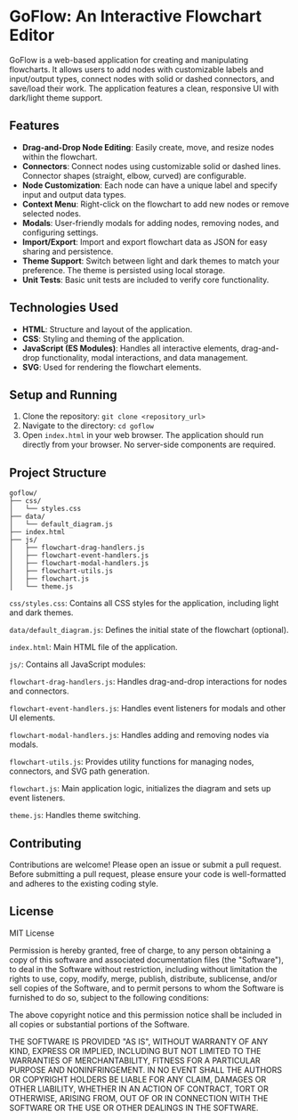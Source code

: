 # GoFlow: An Interactive Flowchart Editor

GoFlow is a web-based application for creating and manipulating flowcharts. It allows users to add nodes with customizable labels and input/output types, connect nodes with solid or dashed connectors, and save/load their work. The application features a clean, responsive UI with dark/light theme support.

## Features

- **Drag-and-Drop Node Editing**: Easily create, move, and resize nodes within the flowchart.
- **Connectors**: Connect nodes using customizable solid or dashed lines. Connector shapes (straight, elbow, curved) are configurable.
- **Node Customization**: Each node can have a unique label and specify input and output data types.
- **Context Menu**: Right-click on the flowchart to add new nodes or remove selected nodes.
- **Modals**: User-friendly modals for adding nodes, removing nodes, and configuring settings.
- **Import/Export**: Import and export flowchart data as JSON for easy sharing and persistence.
- **Theme Support**: Switch between light and dark themes to match your preference. The theme is persisted using local storage.
- **Unit Tests**: Basic unit tests are included to verify core functionality.

## Technologies Used

- **HTML**: Structure and layout of the application.
- **CSS**: Styling and theming of the application.
- **JavaScript (ES Modules)**: Handles all interactive elements, drag-and-drop functionality, modal interactions, and data management.
- **SVG**: Used for rendering the flowchart elements.

## Setup and Running

1. Clone the repository: `git clone <repository_url>`
2. Navigate to the directory: `cd goflow`
3. Open `index.html` in your web browser. The application should run directly from your browser. No server-side components are required.

## Project Structure
```
goflow/
├── css/
│   └── styles.css
├── data/
│   └── default_diagram.js
├── index.html
├── js/
│   ├── flowchart-drag-handlers.js
│   ├── flowchart-event-handlers.js
│   ├── flowchart-modal-handlers.js
│   ├── flowchart-utils.js
│   ├── flowchart.js
│   └── theme.js
```

`css/styles.css`: Contains all CSS styles for the application, including light and dark themes.

`data/default_diagram.js`: Defines the initial state of the flowchart (optional).

`index.html`: Main HTML file of the application.

`js/`: Contains all JavaScript modules:

`flowchart-drag-handlers.js`: Handles drag-and-drop interactions for nodes and connectors.

`flowchart-event-handlers.js`: Handles event listeners for modals and other UI elements.

`flowchart-modal-handlers.js`: Handles adding and removing nodes via modals.

`flowchart-utils.js`: Provides utility functions for managing nodes, connectors, and SVG path generation.

`flowchart.js`: Main application logic, initializes the diagram and sets up event listeners.

`theme.js`: Handles theme switching.

## Contributing

Contributions are welcome! Please open an issue or submit a pull request. Before submitting a pull request, please ensure your code is well-formatted and adheres to the existing coding style.

## License

MIT License

Permission is hereby granted, free of charge, to any person obtaining a copy
of this software and associated documentation files (the "Software"), to deal
in the Software without restriction, including without limitation the rights
to use, copy, modify, merge, publish, distribute, sublicense, and/or sell
copies of the Software, and to permit persons to whom the Software is
furnished to do so, subject to the following conditions:

The above copyright notice and this permission notice shall be included in all
copies or substantial portions of the Software.

THE SOFTWARE IS PROVIDED "AS IS", WITHOUT WARRANTY OF ANY KIND, EXPRESS OR
IMPLIED, INCLUDING BUT NOT LIMITED TO THE WARRANTIES OF MERCHANTABILITY,
FITNESS FOR A PARTICULAR PURPOSE AND NONINFRINGEMENT. IN NO EVENT SHALL THE
AUTHORS OR COPYRIGHT HOLDERS BE LIABLE FOR ANY CLAIM, DAMAGES OR OTHER
LIABILITY, WHETHER IN AN ACTION OF CONTRACT, TORT OR OTHERWISE, ARISING FROM,
OUT OF OR IN CONNECTION WITH THE SOFTWARE OR THE USE OR OTHER DEALINGS IN THE
SOFTWARE.